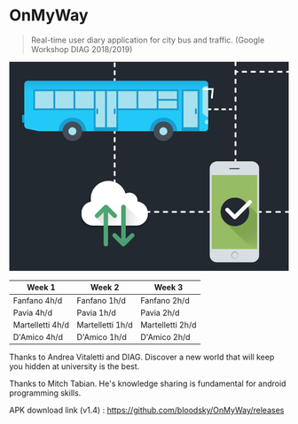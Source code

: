# OnMyWay

> Real-time user diary application for city bus and traffic. (Google Workshop DIAG 2018/2019)

![alt text](https://github.com/bloodsky/OnMyWay/blob/master/OnMyWay/app/src/main/res/drawable/read.png)


Week 1 | Week 2 | Week 3 
------------ | ------------- | -------------
Fanfano     4h/d | Fanfano     1h/d | Fanfano     2h/d
Pavia       4h/d | Pavia       1h/d | Pavia       2h/d
Martelletti 4h/d | Martelletti 1h/d | Martelletti 2h/d
D'Amico     4h/d | D'Amico     1h/d | D'Amico     2h/d



Thanks to Andrea Vitaletti and DIAG. Discover a new world that will keep you hidden at university is the best.

Thanks to Mitch Tabian. He's knowledge sharing is fundamental for android programming skills.


APK download link (v1.4) : https://github.com/bloodsky/OnMyWay/releases

